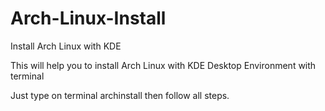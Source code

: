 # Arch-Linux-Install
Install Arch Linux with KDE

This will help you to install Arch Linux with KDE Desktop Environment with terminal

Just type on terminal archinstall then follow all steps.
